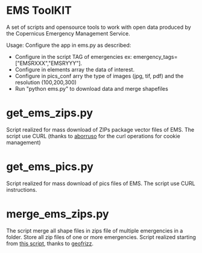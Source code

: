 # EMS ToolKIT
A set of scripts and opensource tools to work with open data produced by the Copernicus Emergency Management Service.

Usage: Configure the app in ems.py as described:
- Configure in the script TAG of emergencies ex: emergency_tags=["EMSRXXX","EMSRYYY"].
- Configure in elements array the data of interest.
- Configure in pics_conf arry the type of images (jpg, tif, pdf) and the resolution (100,200,300)
- Run "python ems.py" to download data and merge shapefiles

# get_ems_zips.py

Script realized for mass download of ZIPs package vector files of EMS. The script use CURL (thanks to [aborruso](https://github.com/aborruso) for the curl operations for cookie management)

# get_ems_pics.py

Script realized for mass download of pics files of EMS. The script use CURL instructions.

# merge_ems_zips.py

The script merge all shape files in zips file of multiple emergencies in a folder. Store all zip files of one or more emergencies.
Script realized starting from [this script](https://github.com/emergenzeHack/terremotocentro_geodata/blob/gh-pages/CopernicusEMS/scripts/copernicus_EMSR.py), thanks to [geofrizz](https://github.com/geofrizz).


